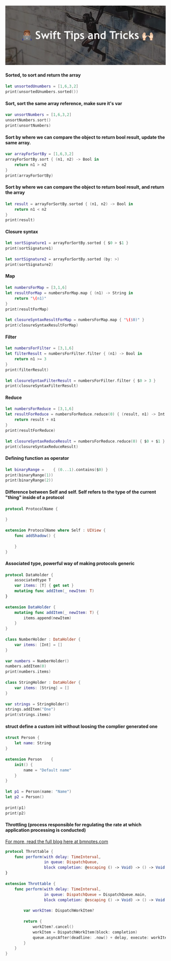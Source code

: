 ![](https://github.com/buntylm/Swift-Tips-and-Tricks/blob/master/header.png)

#### Sorted, to sort and return the array
```swift
let unsortedUnumbers = [1,6,3,2]
print(unsortedUnumbers.sorted())
```

#### Sort, sort the same array reference, make sure it's var
```swift
var unsortNumbers = [1,6,3,2]
unsortNumbers.sort()
print(unsortNumbers)
```

#### Sort by where we can compare the object to return bool result, update the same array.
```swift
var arrayForSortBy = [1,6,3,2]
arrayForSortBy.sort { (n1, n2) -> Bool in
    return n1 > n2
}
print(arrayForSortBy)
```

#### Sort by where we can compare the object to return bool result, and return the array
```swift
let result = arrayForSortBy.sorted { (n1, n2) -> Bool in
    return n1 < n2
}
print(result)
```

#### Closure syntax
```swift
let sortSignature1 = arrayForSortBy.sorted { $0 > $1 }
print(sortSignature1)

let sortSignature2 = arrayForSortBy.sorted (by: >)
print(sortSignature2)
```

#### Map
```swift
let numbersForMap = [3,1,6]
let resultForMap = numbersForMap.map { (n1) -> String in
    return "\(n1)"
}
print(resultForMap)

let closureSyntaxResultForMap = numbersForMap.map { "\($0)" }
print(closureSyntaxResultForMap)
```
#### Filter
```swift
let numbersForFilter = [3,1,6]
let filterResult = numbersForFilter.filter { (n1) -> Bool in
    return n1 >= 3
}
print(filterResult)

let closureSyntaxFilterResult = numbersForFilter.filter { $0 > 3 }
print(closureSyntaxFilterResult)
```
#### Reduce
```swift
let numbersForReduce = [3,1,6]
let resultForReduce = numbersForReduce.reduce(0) { (result, n1) -> Int in
    return result + n1
}
print(resultForReduce)

let closureSyntaxReduceResult = numbersForReduce.reduce(0) { $0 + $1 }
print(closureSyntaxReduceResult)
```

#### Defining function as operator
```swift
let binaryRange =    { (0...1).contains($0) }
print(binaryRange(1))
print(binaryRange(2))
```
#### Difference between Self and self. Self refers to the type of the current "thing" inside of a protocol
```swift
protocol ProtocolName {

}

extension ProtocolName where Self : UIView {
    func addShadow() {

    }
}
```
#### Associated type, powerful way of making protocols generic
```swift
protocol DataHolder {
    associatedtype T
    var items: [T] { get set }
    mutating func addItem(_ newItem: T)
}

extension DataHolder {
    mutating func addItem(_ newItem: T) {
        items.append(newItem)
    }
}

class NumberHolder : DataHolder {
    var items: [Int] = []
}

var numbers = NumberHolder()
numbers.addItem(0)
print(numbers.items)

class StringHolder : DataHolder {
    var items: [String] = []
}

var strings = StringHolder()
strings.addItem("One")
print(strings.items)
```

####  struct define a custom init without loosing the complier generated one
```swift
struct Person {
    let name: String
}

extension Person    {
    init() {
        name = "Default name"
    }
}

let p1 = Person(name: "Name")
let p2 = Person()

print(p1)
print(p2)
```

#### Throttling (process responsible for regulating the rate at which application processing is conducted)
[For more, read the full blog here at bmnotes.com](https://bmnotes.com/2020/04/23/how-to-perform-throttling-in-swift-debounce/)
```swift
protocol Throttable {
    func perform(with delay: TimeInterval,
                 in queue: DispatchQueue,
                 block completion: @escaping () -> Void) -> () -> Void
}

extension Throttable {
    func perform(with delay: TimeInterval,
                 in queue: DispatchQueue = DispatchQueue.main,
                 block completion: @escaping () -> Void) -> () -> Void {
        
        var workItem: DispatchWorkItem?
        
        return {
            workItem?.cancel()
            workItem = DispatchWorkItem(block: completion)
            queue.asyncAfter(deadline: .now() + delay, execute: workItem!)
        }
    }
}
```


